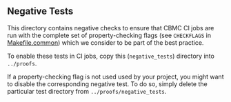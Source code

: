 ## Negative Tests

This directory contains negative checks to ensure that CBMC CI jobs are run
with the complete set of property-checking flags
(see `CHECKFLAGS` in [Makefile.common](../proofs/Makefile.common))
which we consider to be part of the best practice.

To enable these tests in CI jobs,
copy this (`negative_tests`) directory into `../proofs`.

If a property-checking flag is not used used by your project,
you might want to disable the corresponding negative test.
To do so, simply delete the particular test directory from `../proofs/negative_tests`.
